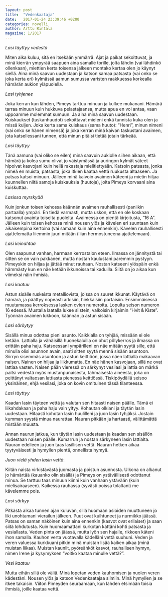 ```yaml
---
layout: post
title:  "Vedenkaataja"
date:   2017-01-24 23:39:46 +0200
categories: novelli
author: Arttu Rintala
magazine: 1/2017
---
```

*Lasi täyttyy vedestä*

Miten aika kuluu, sitä en itsekään ymmärrä. Ajat ja paikat sekoittuvat, ja minä kierrän ympyrää saapuen aina samalle torille, jolta lähdin (vai lähdinkö ollenkaan), miettien kerta toisensa jälkeen montako kertaa olen jo käynyt siellä. Aina minä saavun uudestaan ja katson samaa patsasta (vai onko se joka kerta eri) kylmässä aamun sumussa varisten raakkuessa korkealla hämärän aukion yläpuolella.

*Lasi tyhjenee*

Joka kerran kun lähden, Pimeys tarttuu minuun ja kulkee mukanani. Hämärä tarraa minuun kuin hukkuva pelastajaansa, mutta apua en voi antaa, vaan uppoamme molemmat sumuun. Ja aina minä saavun uudestaan. Kuiskaukset (tuskanhuudot) sekoittavat mieleni enkä tunnista kuka olen ja missä kuljen. Joka kerta sama kuiskaus (sama huuto): “Henri”, minun nimeni (vai onko se hänen nimensä) ja joka kerran minä kaivan taskustani avaimen, jota katsellessani tunnen, että minun pitäisi tietää jotain tärkeää.

*Lasi täyttyy*

Tänä aamuna (vai oliko se eilen) minä saavuin aukiolle siihen aikaan, että hämärä ja kolea sumu olivat jo väistymässä ja auringon kylmät säteet hipoivat kasvojani kuin hellä rakastaja mielitiettyään. Katsoin patsasta, jonka nimeä en muista, patsasta, joka itkien kaataa vettä ruukusta altaaseen. Ja patsas katsoi minuun. Jälleen minä kaivoin avaimen käteeni ja mietin hiljaa kuunnellen niitä samoja kuiskauksia (huutoja), joita Pimeys korvaani aina kuiskuttaa.

*Lasissa myrskyää*

Kuin jonkun toisen kehossa käännän avaimen rauhallisesti (paniikin partaalla) ympäri. En tiedä varmasti, mutta uskon, että en ole koskaan katsonut avainta toiselta puolelta. Avaimessa on pientä kirjoitusta, “16 A”. Jälleen kuin toisen kehossa minä nousen ylös ja kävelen eri suuntaan kuin aikaisempina kertoina (vai samaan kuin aina ennenkin). Kävelen rauhallisesti ajattelematta liiemmin juuri mitään (liian hermostuneena ajattelemaan).

*Lasi keinahtaa*

Olen saapunut vanhan, harmaan kerrostalon eteen. Ilmassa on jännitystä tai sitten se on vain pakkanen, mutta nostan kaulustani paremmin pystyyn. Pimeyskin on hiljaa ja jättää minut rauhaan. Nostan katseeni ylöspäin enkä hämmästy kun en näe ketään ikkunoissa tai kaduilla. Siitä on jo aikaa kun viimeksi näin ihmisiä.

*Lasi kaatuu*

Astun sisälle ruskeista metalliovista, joissa on suuret ikkunat. Käytävä on hämärä, ja päättyy nopeasti arkisiin, hiekkaisiin portaisiin. Ensimmäisessä muutamassa kerroksessa lasken ovien numeroita. Lopulta seison numeron 16 edessä. Mustalla laatalla lukee siistein, valkoisin kirjaimin “Hvit & Kiste”. Työnnän avaimen lukkoon, käännän ja astun sisään.

*Lasi säröytyy*

Sisällä minua odottaa pieni asunto. Kaikkialla on tyhjää, missään ei ole ketään. Lattialla ja vähäisillä huonekaluilla on ohut pölykerros ja ilmassa on erittäin paha haju. Katsoessani ympärilleni en näe mitään syytä sille, että minulla olisi asunnon avain, saati sitten syytä mennä sisään asuntoon. Siirryn sisemmäs asuntoon ja astun keittiöön, jossa näen lattialla makaavan naisen. Nainen on hiljaa ja liikkumatta. En näe hänen kasvojaan, sillä ne ovat lattiaa vasten. Naisen pään vieressä on särkynyt vesilasi ja lattia on märkä paitsi vedestä myös mustanpunaisesta, tahmaisesta aineesta, joka on peittänyt valtaosan lattiasta pienessä keittiössä. Tiskipöydällä seisoo yksinäinen, ehjä vesilasi, joka on kovin omituinen tässä tilanteessa.

*Lasi täyttyy*

Kaadan lasin täyteen vettä ja valutan sen hitaasti naisen päälle. Tämä ei liikahdakaan ja paha haju vain yltyy. Kohautan olkiani ja täytän lasin uudestaan. Hitaasti kohotan lasin huulilleni ja juon lasin tyhjäksi. Jostain kumman syystä minua naurattaa. Nauran pitkään ja hartaasti, välittämättä mistään muusta. 

Annan naurun jatkua, kun täytän lasin uudestaan ja kaadan sen sisällön uudestaan naisen päälle. Kumarrun ja nostan särkyneen lasin lattialta. Nauran edelleen ja juon taas lasillisen vettä. Nauran hetken aikaa tyytyväisesti ja hymyilen pientä, onnellista hymyä.

*Juon vielä yhden lasin vettä.*

Kiitän naista virkistävästä juomasta ja poistun asunnosta. Ulkona on alkanut jo hämärtää (kauanko olin sisällä) ja Pimeys on ystävällisesti odottanut minua. Se tarttuu taas minuun kiinni kuin vanhaan ystävään (kuin mielisairaaseen). Kaikessa rauhassa (syvästi poissa tolaltani) me kävelemme pois. 

*Lasi särkyy*

Pitkästä aikaa tunnen ajan kuluvan, sillä huomaan asioiden muuttuneen jo liki unohtamani vierailun jälkeen. Puut ovat kuihtuneet ja nurmikko jäässä. Patsas on saman näköinen kuin aina ennenkin (kasvot ovat erilaiset) ja saan siitä lohdutusta. Kuin huomaamattani kurkotan kättäni kohti patsasta ja vesiallasta. Veden pinta on jäässä, mutta lyön sen hajalle, rikkoen käteni ihon samalla. Kauhon verta vuotavalla kädelläni vettä suuhuni. Veden ja veren valuessa kurkkuani pitkin minä muistan lisää kaiken aikaa (minä muistan liikaa). Muistan kauniit, pyöreähköt kasvot, rauhallisen hymyn, nimen Irene ja kysymyksen “voitko kaataa minulle vettä?”.

*Vesi kaatuu*

Mutta eihän sillä ole väliä. Minä lopetan veden kauhomisen ja nuolen veren kädestäni. Nousen ylös ja katson Vedenkaatajaa silmiin. Minä hymyilen ja se itkee takaisin. Viiton Pimeyden seuraamaan, kun lähden etsimään toisia ihmisiä, joille kaataa vettä.


